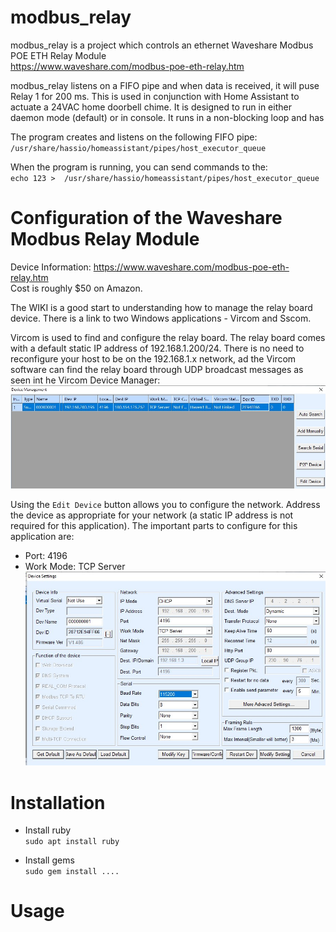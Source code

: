# modbus_relay
modbus_relay is a project which controls an ethernet Waveshare Modbus POE ETH Relay Module  
https://www.waveshare.com/modbus-poe-eth-relay.htm


modbus_relay listens on a FIFO pipe and when data is received, it will puse Relay 1 for 200 ms. This is used in conjunction with Home Assistant to actuate a 24VAC home doorbell chime.  It is designed to run in either daemon mode (default) or in console. It runs in a non-blocking loop and has 

The program creates and listens on the following FIFO pipe:  
  `/usr/share/hassio/homeassistant/pipes/host_executor_queue`

When the program is running, you can send commands to the:  
  `echo 123 >  /usr/share/hassio/homeassistant/pipes/host_executor_queue`

# Configuration of the Waveshare Modbus Relay Module
Device Information: https://www.waveshare.com/modbus-poe-eth-relay.htm  
Cost is roughly $50 on Amazon.


The WIKI is a good start to understanding how to manage the relay board device. There is a link to two Windows applications - Vircom and Sscom.

Vircom is used to find and configure the relay board. The relay board comes with a default static IP address of 192.168.1.200/24. There is no need to reconfigure your host to be on the 192.168.1.x network, ad the Vircom software can find the relay board through UDP broadcast messages as seen int he Vircom Device Manager:
![alt text](vircom_device_manager.jpg)


Using the `Edit Device` button allows you to configure the network. Address the device as appropriate for your network (a static IP address is not required for this application). The important parts to configure for this application are:
- Port: 4196
- Work Mode: TCP Server
![alt text](vircom_device_setings.jpg)

# Installation
- Install ruby  
`sudo apt install ruby`

- Install gems  
`sudo gem install ....`

# Usage


